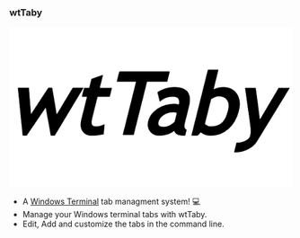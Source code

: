 ### wtTaby
![logo2](img/logo.png)
- A [Windows Terminal][windowsTerminal] tab managment system! 💻
- Manage your Windows terminal tabs with wtTaby.
- Edit, Add and customize the tabs in the command line.



[windowsTerminal]: https://github.com/microsoft/terminal
[logo]: https://github.com/DavidVavilov/wtTaby/blob/master/img/logo.png
 
